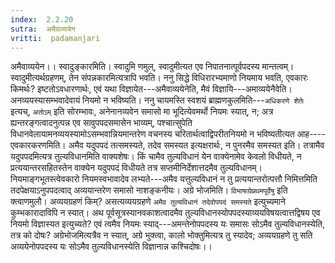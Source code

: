```yaml
---
index:  2.2.20
sutra:  अमैवाव्ययेन
vritti:  padamanjari
---
```


अमैवाव्ययेन।। स्वादुङ्कारमिति। स्वादुमि णमुल्, स्वादुमीत्यत एव निपातनात्पूर्वपदस्य मान्तत्वम्। स्वादुमीत्यर्थग्रहणम्, तेन संपन्नकारमित्यत्रापि भवति। ननु सिद्धे विधिरारभ्यमाणो नियमाय भवति, एवकारः किमर्थः? इष्टतोऽवधारणार्थः, एवं यथा विज्ञायेत---अमैवाव्ययेनेति, मैवं विज्ञायि---अमाव्ययेनैवेति। अनव्ययस्यासम्भवादेवायं नियमो न भविष्यति। ननु चायमस्ति स्वशयं ब्राह्मणकुलमिति---`अधिकरणे शेतेः` इत्यच्, `अतोऽम्` इति सोरम्भावः, अनेनानव्यवेन समासो मा भूदित्येवमर्थो नियमः स्यात्, न; अत्र ह्यन्तरङ्गत्वादनुत्पन्न एव सावुपपदसमासेन भाव्यम्, पश्चात्सुपेति विधानवेलायामनव्ययस्यामोऽसम्भवान्नियमान्तरेण वचनस्य चरितार्थत्वाद्विपरीतनियमो न भविष्यतीत्यत आह----एवकारकरणमिति। अमैव यदुपपदं तत्समस्यते, तदेव समस्यत इत्यक्षरार्थः, न पुनरमैव समस्यत इति। तत्रामैव यदुपपदमित्यत्र तुल्यविधानमिति वाक्यशेषः। किं चामैव तुल्यविधानं येन वाक्येनामेव केवलो विधीयते, न प्रत्ययान्तरसहितस्तेन वाक्येन यदुपपदं विधीयते तत्र सप्तमीनिर्देशात्तदमैव तुल्यविधानम्। नियमाङ्गभूतस्त्वेवकारो नियमस्वभावादेव लभ्यते---अमैव यत्तुल्यविधानं न तु प्रत्ययान्तरोत्पत्तौ निमित्तमिति तदपेक्षयाऽनुपपदत्वाद् अव्ययान्तरेण समासो नाशङ्कनीयः। अग्रे भोजमिति। `विभाषाग्रेप्रथमपूर्वेषु` इति क्त्वाणमुलौ। अव्ययग्रहणं किम्? असत्यव्ययग्रहणे `अमैव तुल्यविधानं तदेवोपपदं समस्यते` इत्युच्यमाने कुम्भकारादाविपि न स्यात्। अथ पूर्वसूत्रस्यानवकाशत्वादमैव तुल्यविधानस्योपपदस्याव्ययविषयत्वात्तद्विषय एव नियमो विज्ञास्यत इत्युच्यते? एवं त्वमैव नियमः स्याद्---अमन्तेनोपपदस्य यः समासः सोऽमैव तुल्यविधानस्येति, तत्र को दोषः? अग्रेभोजमित्यत्रैव न स्यात्, अग्रे भुक्त्वा, कालो भोक्तुमित्यत्र तु स्यादेव; अव्ययग्रहणे तु सति अव्ययेनोपपदस्य यः सोऽमैव तुल्यविधानस्येति विज्ञानान्न कश्चिदोषः।।
